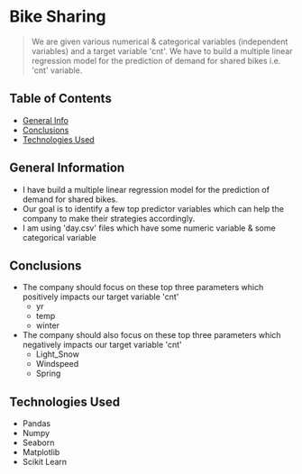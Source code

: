 # Bike Sharing
> We are given various numerical & categorical variables (independent variables) and a target variable 'cnt'. We have to build a multiple linear regression model for the prediction of demand for shared bikes i.e. 'cnt' variable.


## Table of Contents
* [General Info](#general-information)
* [Conclusions](#conclusions)
* [Technologies Used](#technologies-used)

## General Information
- I have build a multiple linear regression model for the prediction of demand for shared bikes.
- Our goal is to identify a few top predictor variables which can help the company to make their strategies accordingly.
- I am using 'day.csv' files which have some numeric variable & some categorical variable

## Conclusions
- The company should focus on these top three parameters which positively impacts our target variable 'cnt'
  - yr
  - temp
  - winter
- The company should also focus on these top three parameters which negatively impacts our target variable 'cnt'
  - Light_Snow
  - Windspeed
  - Spring

## Technologies Used
- Pandas
- Numpy
- Seaborn
- Matplotlib
- Scikit Learn

<!-- As the libraries versions keep on changing, it is recommended to mention the version of library used in this project -->

<!-- Optional -->
<!-- ## License -->
<!-- This project is open source and available under the [... License](). -->

<!-- You don't have to include all sections - just the one's relevant to your project -->
